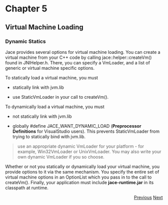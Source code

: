 # Chapter 5 #
## Virtual Machine Loading ##


### Dynamic Statics ###

Jace provides several options for virtual machine loading. You can create a virtual machine from your C++ code by calling jace::helper::createVm() found in JNIHelper.h. There, you can specify a VmLoader, and a list of generic or virtual machine specific options.

To statically load a virtual machine, you must

  * statically link with jvm.lib

  * use StaticVmLoader in your call to createVm().

To dynamically load a virtual machine, you must

  * not statically link with jvm.lib

  * globally #define JACE\_WANT\_DYNAMIC\_LOAD (**Preprocessor Definitions** for VisualStudio users). This prevents StaticVmLoader from trying to statically bind with jvm.lib.

> use an appropriate dynamic VmLoader for your platform - for example, Win32VmLoader or UnixVmLoader. You may also write your own dynamic VmLoader if you so choose.

Whether or not you statically or dynamically load your virtual machine, you provide options to it via the same mechanism. You specify the entire set of virtual machine options in an OptionList which you pass in to the call to createVm(). Finally, your application must include **jace-runtime.jar** in its classpath at runtime.

<p align='right'><a href='Chapter4.md'>Previous</a> <a href='Chapter6.md'>Next</a></p>